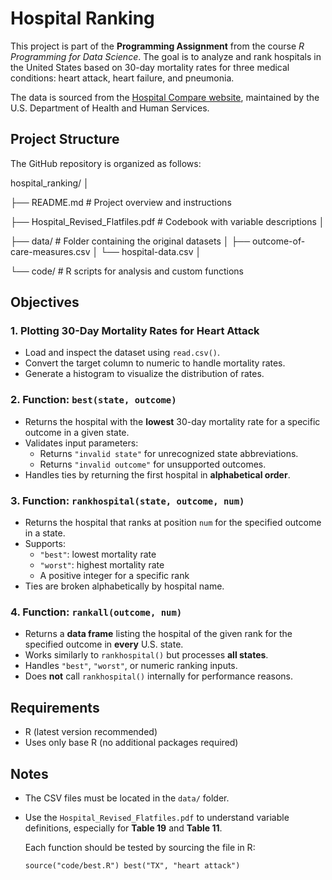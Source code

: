 # Hospital Ranking

This project is part of the **Programming Assignment** from the course *R Programming for Data Science*. The goal is to analyze and rank hospitals in the United States based on 30-day mortality rates for three medical conditions: heart attack, heart failure, and pneumonia.

The data is sourced from the [Hospital Compare website](http://hospitalcompare.hhs.gov), maintained by the U.S. Department of Health and Human Services.

## Project Structure

The GitHub repository is organized as follows:

hospital_ranking/ │

├── README.md \# Project overview and instructions

├── Hospital_Revised_Flatfiles.pdf \# Codebook with variable descriptions │

├── data/ \# Folder containing the original datasets │ ├── outcome-of-care-measures.csv │ └── hospital-data.csv │

└── code/ \# R scripts for analysis and custom functions

## Objectives

### 1. **Plotting 30-Day Mortality Rates for Heart Attack**

-   Load and inspect the dataset using `read.csv()`.
-   Convert the target column to numeric to handle mortality rates.
-   Generate a histogram to visualize the distribution of rates.

### 2. **Function: `best(state, outcome)`**

-   Returns the hospital with the **lowest** 30-day mortality rate for a specific outcome in a given state.
-   Validates input parameters:
    -   Returns `"invalid state"` for unrecognized state abbreviations.
    -   Returns `"invalid outcome"` for unsupported outcomes.
-   Handles ties by returning the first hospital in **alphabetical order**.

### 3. **Function: `rankhospital(state, outcome, num)`**

-   Returns the hospital that ranks at position `num` for the specified outcome in a state.
-   Supports:
    -   `"best"`: lowest mortality rate
    -   `"worst"`: highest mortality rate
    -   A positive integer for a specific rank
-   Ties are broken alphabetically by hospital name.

### 4. **Function: `rankall(outcome, num)`**

-   Returns a **data frame** listing the hospital of the given rank for the specified outcome in **every** U.S. state.
-   Works similarly to `rankhospital()` but processes **all states**.
-   Handles `"best"`, `"worst"`, or numeric ranking inputs.
-   Does **not** call `rankhospital()` internally for performance reasons.

## Requirements

-   R (latest version recommended)
-   Uses only base R (no additional packages required)

## Notes

-   The CSV files must be located in the `data/` folder.

-   Use the `Hospital_Revised_Flatfiles.pdf` to understand variable definitions, especially for **Table 19** and **Table 11**.

    Each function should be tested by sourcing the file in R:

    ```         
    source("code/best.R") best("TX", "heart attack")
    ```
